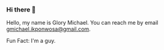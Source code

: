 ### Hi there 👋

Hello, my name is Glory Michael.
You can reach me by email gmichael.ikponwosa@gmail.com.

Fun Fact: I'm a guy.
